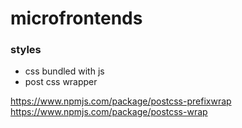 # microfrontends



### styles

* css bundled with js
* post css wrapper

https://www.npmjs.com/package/postcss-prefixwrap
https://www.npmjs.com/package/postcss-wrap